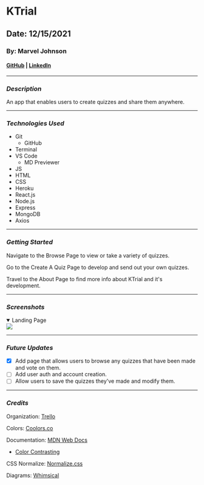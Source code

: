 # KTrial

## Date: 12/15/2021

### By: Marvel Johnson

#### [GitHub](https://github.com/Menthus123/) | [LinkedIn](https://www.linkedin.com/in/marvel-johnson-81b469119/)

---

### **_Description_**

An app that enables users to create quizzes and share them anywhere.

---

### **_Technologies Used_**

- Git
  - GitHub
- Terminal
- VS Code
  - MD Previewer
- JS
- HTML
- CSS
- Heroku
- React.js
- Node.js
- Express
- MongoDB
- Axios

---

### **_Getting Started_**

Navigate to the Browse Page to view or take a variety of quizzes.

Go to the Create A Quiz Page to develop and send out your own quizzes.

Travel to the About Page to find more info about KTrial and it's development.

---

### **_Screenshots_**

<details open>
<summary>Landing Page</summary>
<img src="https://github.com/Menthus123/KTrial/blob/main/images/ktrials_landingpage.JPG?raw=true">
</details>

---

### **_Future Updates_**

- [x] Add page that allows users to browse any quizzes that have been made and vote on them.
- [ ] Add user auth and account creation.
- [ ] Allow users to save the quizzes they've made and modify them.

---

### **_Credits_**

Organization: [Trello](https://trello.com/b/KDI5nk98/ktrial)

Colors: [Coolors.co](https://coolors.co/)

Documentation: [MDN Web Docs](https://developer.mozilla.org/en-US/)

- [Color Contrasting](https://webaim.org/resources/contrastchecker/)

CSS Normalize: [Normalize.css](https://necolas.github.io/normalize.css/)

Diagrams: [Whimsical](https://whimsical.com/ktrial-V3Enr2DRppbN4WHohNTJNX)
